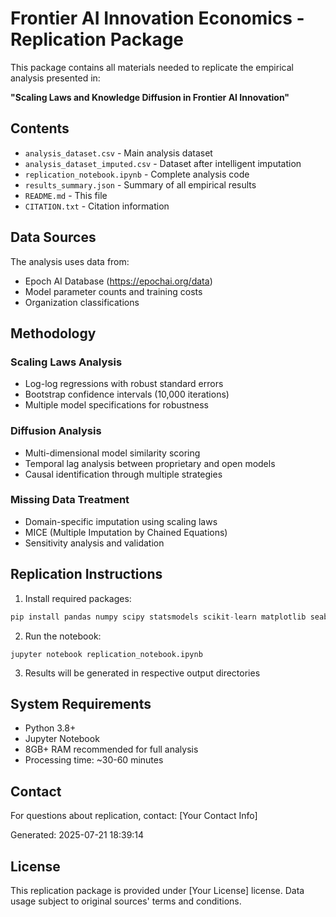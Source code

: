 # Frontier AI Innovation Economics - Replication Package

This package contains all materials needed to replicate the empirical analysis presented in:

**"Scaling Laws and Knowledge Diffusion in Frontier AI Innovation"**

## Contents

- `analysis_dataset.csv` - Main analysis dataset
- `analysis_dataset_imputed.csv` - Dataset after intelligent imputation
- `replication_notebook.ipynb` - Complete analysis code
- `results_summary.json` - Summary of all empirical results
- `README.md` - This file
- `CITATION.txt` - Citation information

## Data Sources

The analysis uses data from:
- Epoch AI Database (https://epochai.org/data)
- Model parameter counts and training costs
- Organization classifications

## Methodology

### Scaling Laws Analysis
- Log-log regressions with robust standard errors
- Bootstrap confidence intervals (10,000 iterations)
- Multiple model specifications for robustness

### Diffusion Analysis
- Multi-dimensional model similarity scoring
- Temporal lag analysis between proprietary and open models
- Causal identification through multiple strategies

### Missing Data Treatment
- Domain-specific imputation using scaling laws
- MICE (Multiple Imputation by Chained Equations)
- Sensitivity analysis and validation

## Replication Instructions

1. Install required packages:
```python
pip install pandas numpy scipy statsmodels scikit-learn matplotlib seaborn
```

2. Run the notebook:
```
jupyter notebook replication_notebook.ipynb
```

3. Results will be generated in respective output directories

## System Requirements

- Python 3.8+
- Jupyter Notebook
- 8GB+ RAM recommended for full analysis
- Processing time: ~30-60 minutes

## Contact

For questions about replication, contact: [Your Contact Info]

Generated: 2025-07-21 18:39:14

## License

This replication package is provided under [Your License] license.
Data usage subject to original sources' terms and conditions.
